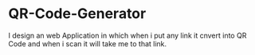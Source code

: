 # QR-Code-Generator

I design an web Application in which when i put any link it cnvert into QR Code and when i scan it will take me to that link.
